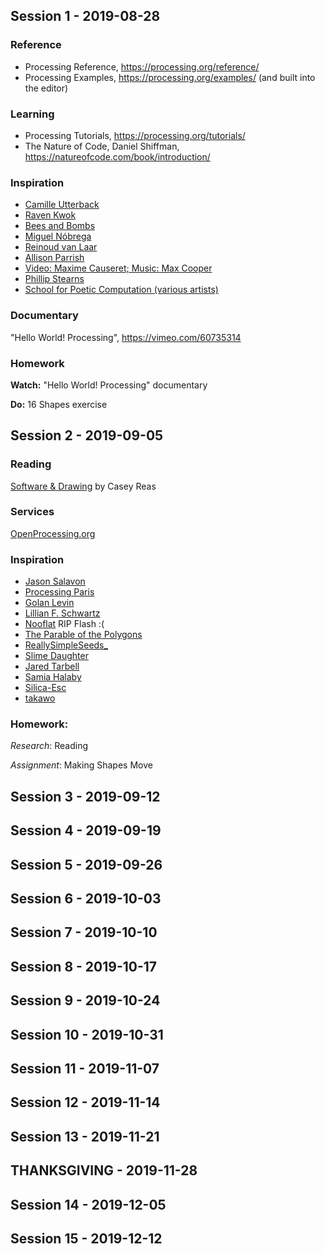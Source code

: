## Session 1 - 2019-08-28

### Reference

- Processing Reference, https://processing.org/reference/
- Processing Examples, https://processing.org/examples/ (and built into the editor)

### Learning

- Processing Tutorials, https://processing.org/tutorials/
- The Nature of Code, Daniel Shiffman, https://natureofcode.com/book/introduction/

### Inspiration

- [Camille Utterback](http://camilleutterback.com/vitae/statement/)
- [Raven Kwok](http://ravenkwok.com/about/)
- [Bees and Bombs](http://beesandbombs.com/)
- [Miguel Nóbrega](http://superficie.ink/about)
- [Reinoud van Laar](http://reinoudvanlaar.nl/)
- [Allison Parrish](https://www.decontextualize.com/)
- [Video: Maxime Causeret; Music: Max Cooper](https://vimeo.com/196269431)
- [Phillip Stearns](https://phillipstearns.wordpress.com/about/)
- [School for Poetic Computation (various artists)](https://www.creativeapplications.net/maxmsp/sfpc-spring-2019-student-showcase/)

### Documentary

"Hello World! Processing", https://vimeo.com/60735314

### Homework

**Watch:** "Hello World! Processing" documentary

**Do:** 16 Shapes exercise

## Session 2 - 2019-09-05

### Reading

[Software & Drawing](https://artport.whitney.org/commissions/softwarestructures/text.html) by Casey Reas


### Services

[OpenProcessing.org](https://www.openprocessing.org/home/join)


### Inspiration

- [Jason Salavon](http://salavon.com/)
- [Processing Paris](https://vimeo.com/23753834)
- [Golan Levin](http://www.flong.com/)
- [Lillian F. Schwartz](http://lillian.com/)
- [Nooflat](http://www.nooflat.nu/) RIP Flash :(
- [The Parable of the Polygons](https://ncase.me/polygons/)
- [ReallySimpleSeeds_](https://vimeo.com/939779)
- [Slime Daughter](http://slimedaughter.com/)
- [Jared Tarbell](http://www.complexification.net/gallery/)
- [Samia Halaby](https://www.youtube.com/watch?v=sDfIkXf3uzA)
- [Silica-Esc](https://vimeo.com/10154340)
- [takawo](https://www.openprocessing.org/user/6533)


### Homework:

*Research*: Reading

*Assignment*: Making Shapes Move


## Session 3 - 2019-09-12

## Session 4 - 2019-09-19

## Session 5 - 2019-09-26

## Session 6 - 2019-10-03

## Session 7 - 2019-10-10

## Session 8 - 2019-10-17

## Session 9 - 2019-10-24

## Session 10 - 2019-10-31

## Session 11 - 2019-11-07

## Session 12 - 2019-11-14

## Session 13 - 2019-11-21

## THANKSGIVING - 2019-11-28

## Session 14 - 2019-12-05

## Session 15 - 2019-12-12

